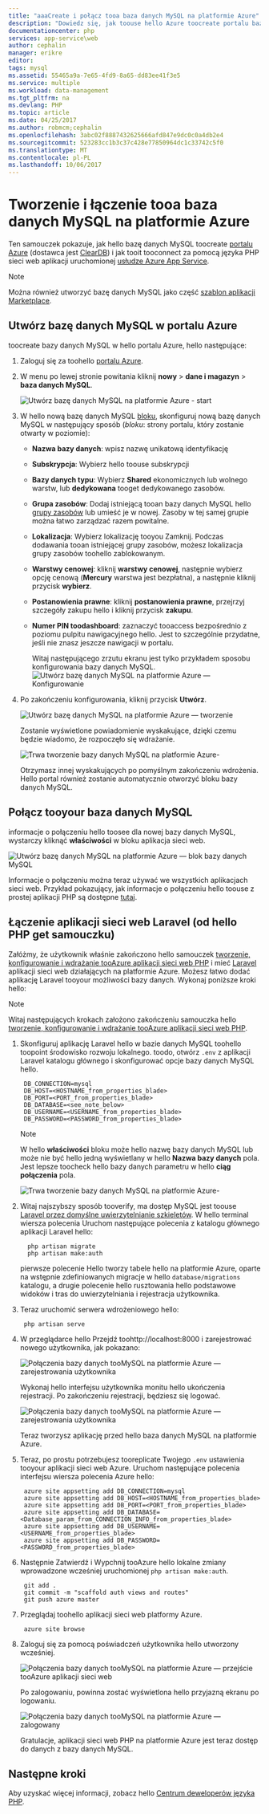 ```yaml
---
title: "aaaCreate i połącz tooa baza danych MySQL na platformie Azure"
description: "Dowiedz się, jak toouse hello Azure toocreate portalu bazę danych MySQL, a następnie połącz tooit z aplikacji sieci web PHP na platformie Azure."
documentationcenter: php
services: app-service\web
author: cephalin
manager: erikre
editor: 
tags: mysql
ms.assetid: 55465a9a-7e65-4fd9-8a65-dd83ee41f3e5
ms.service: multiple
ms.workload: data-management
ms.tgt_pltfrm: na
ms.devlang: PHP
ms.topic: article
ms.date: 04/25/2017
ms.author: robmcm;cephalin
ms.openlocfilehash: 3abc02f8887432625666afd847e9dc0c0a4db2e4
ms.sourcegitcommit: 523283cc1b3c37c428e77850964dc1c33742c5f0
ms.translationtype: MT
ms.contentlocale: pl-PL
ms.lasthandoff: 10/06/2017
---
```

# <a name="create-and-connect-tooa-mysql-database-in-azure"></a>Tworzenie i łączenie tooa baza danych MySQL na platformie Azure
Ten samouczek pokazuje, jak hello bazę danych MySQL toocreate [portalu Azure](https://portal.azure.com) (dostawca jest [ClearDB](http://www.cleardb.com/)) i jak tooit tooconnect za pomocą języka PHP sieci web aplikacji uruchomionej [usłudze Azure App Service](app-service/app-service-value-prop-what-is.md).

> [!NOTE]
> Można również utworzyć bazę danych MySQL jako część [szablon aplikacji Marketplace](app-service-web/app-service-web-create-web-app-from-marketplace.md).
>
>

## <a name="create-a-mysql-database-in-azure-portal"></a>Utwórz bazę danych MySQL w portalu Azure
toocreate bazy danych MySQL w hello portalu Azure, hello następujące:

1. Zaloguj się za toohello [portalu Azure](https://portal.azure.com).
2. W menu po lewej stronie powitania kliknij **nowy** > **dane i magazyn** > **baza danych MySQL**.

    ![Utwórz bazę danych MySQL na platformie Azure - start](./media/store-php-create-mysql-database/create-db-1-start.png)
3. W hello nową bazę danych MySQL [bloku](azure-portal-overview.md), skonfiguruj nową bazę danych MySQL w następujący sposób (*bloku*: strony portalu, który zostanie otwarty w poziomie):

   * **Nazwa bazy danych**: wpisz nazwę unikatową identyfikację
   * **Subskrypcja**: Wybierz hello toouse subskrypcji
   * **Bazy danych typu**: Wybierz **Shared** ekonomicznych lub wolnego warstw, lub **dedykowana** tooget dedykowanego zasobów.
   * **Grupa zasobów**: Dodaj istniejącą tooan bazy danych MySQL hello [grupy zasobów](azure-resource-manager/resource-group-overview.md) lub umieść je w nowej. Zasoby w tej samej grupie można łatwo zarządzać razem powitalne.
   * **Lokalizacja**: Wybierz lokalizację tooyou Zamknij. Podczas dodawania tooan istniejącej grupy zasobów, możesz lokalizacja grupy zasobów toohello zablokowanym.
   * **Warstwy cenowej**: kliknij **warstwy cenowej**, następnie wybierz opcję cenową (**Mercury** warstwa jest bezpłatna), a następnie kliknij przycisk **wybierz**.
   * **Postanowienia prawne**: kliknij **postanowienia prawne**, przejrzyj szczegóły zakupu hello i kliknij przycisk **zakupu**.
   * **Numer PIN toodashboard**: zaznaczyć tooaccess bezpośrednio z poziomu pulpitu nawigacyjnego hello. Jest to szczególnie przydatne, jeśli nie znasz jeszcze nawigacji w portalu.

     Witaj następującego zrzutu ekranu jest tylko przykładem sposobu konfigurowania bazy danych MySQL.  
     ![Utwórz bazę danych MySQL na platformie Azure — Konfigurowanie](./media/store-php-create-mysql-database/create-db-2-configure.png)
4. Po zakończeniu konfigurowania, kliknij przycisk **Utwórz**.

    ![Utwórz bazę danych MySQL na platformie Azure — tworzenie](./media/store-php-create-mysql-database/create-db-3-create.png)

    Zostanie wyświetlone powiadomienie wyskakujące, dzięki czemu będzie wiadomo, że rozpoczęło się wdrażanie.

    ![Trwa tworzenie bazy danych MySQL na platformie Azure-](./media/store-php-create-mysql-database/create-db-4-started-status.png)

    Otrzymasz innej wyskakujących po pomyślnym zakończeniu wdrożenia. Hello portal również zostanie automatycznie otworzyć bloku bazy danych MySQL.

<a name="connect"></a>

## <a name="connect-tooyour-mysql-database"></a>Połącz tooyour baza danych MySQL
informacje o połączeniu hello toosee dla nowej bazy danych MySQL, wystarczy kliknąć **właściwości** w bloku aplikacja sieci web.

![Utwórz bazę danych MySQL na platformie Azure — blok bazy danych MySQL](./media/store-php-create-mysql-database/create-db-5-finished-db-blade.png)

Informacje o połączeniu można teraz używać we wszystkich aplikacjach sieci web. Przykład pokazujący, jak informacje o połączeniu hello toouse z prostej aplikacji PHP są dostępne [tutaj](https://github.com/WindowsAzure/azure-sdk-for-php-samples/tree/master/tasklist-mysql).

## <a name="connect-a-laravel-web-app-from-hello-php-get-started-tutorial"></a>Łączenie aplikacji sieci web Laravel (od hello PHP get samouczku)
Załóżmy, że użytkownik właśnie zakończono hello samouczek [tworzenie, konfigurowanie i wdrażanie tooAzure aplikacji sieci web PHP](app-service-web/app-service-web-php-get-started.md) i mieć [Laravel](https://www.laravel.com/) aplikacji sieci web działających na platformie Azure. Możesz łatwo dodać aplikację Laravel tooyour możliwości bazy danych. Wykonaj poniższe kroki hello:

> [!NOTE]
> Witaj następujących krokach założono zakończeniu samouczka hello [tworzenie, konfigurowanie i wdrażanie tooAzure aplikacji sieci web PHP](app-service-web/app-service-web-php-get-started.md).
>
>

1. Skonfiguruj aplikację Laravel hello w bazie danych MySQL toohello toopoint środowisko rozwoju lokalnego. toodo, otwórz `.env` z aplikacji Laravel katalogu głównego i skonfigurować opcje bazy danych MySQL hello.

        DB_CONNECTION=mysql
        DB_HOST=<HOSTNAME_from_properties_blade>
        DB_PORT=<PORT_from_properties_blade>
        DB_DATABASE=<see_note_below>
        DB_USERNAME=<USERNAME_from_properties_blade>
        DB_PASSWORD=<PASSWORD_from_properties_blade>

   > [!NOTE]
   > W hello **właściwości** bloku może hello nazwę bazy danych MySQL lub może nie być hello jedną wyświetlany w hello **Nazwa bazy danych** pola. Jest lepsze toocheck hello bazy danych parametru w hello **ciąg połączenia** pola.    
   >
   > ![Trwa tworzenie bazy danych MySQL na platformie Azure-](./media/store-php-create-mysql-database/connect-db-1-database-name.png)
   >
   >
2. Witaj najszybszy sposób tooverify, ma dostęp MySQL jest toouse [Laravel przez domyślne uwierzytelnianie szkieletów](https://laravel.com/docs/5.2/authentication#authentication-quickstart).
   W hello terminal wiersza polecenia Uruchom następujące polecenia z katalogu głównego aplikacji Laravel hello:

         php artisan migrate
         php artisan make:auth

    pierwsze polecenie Hello tworzy tabele hello na platformie Azure, oparte na wstępnie zdefiniowanych migracje w hello `database/migrations` katalogu, a drugie polecenie hello rusztowania hello podstawowe widoków i tras do uwierzytelniania i rejestracja użytkownika.
3. Teraz uruchomić serwera wdrożeniowego hello:

        php artisan serve
4. W przeglądarce hello Przejdź toohttp://localhost:8000 i zarejestrować nowego użytkownika, jak pokazano:

    ![Połączenia bazy danych tooMySQL na platformie Azure — zarejestrowania użytkownika](./media/store-php-create-mysql-database/connect-db-2-development-server.png)

    Wykonaj hello interfejsu użytkownika monitu hello ukończenia rejestracji. Po zakończeniu rejestracji, będziesz się logować.

    ![Połączenia bazy danych tooMySQL na platformie Azure — zarejestrowania użytkownika](./media/store-php-create-mysql-database/connect-db-3-registered-user.png)

    Teraz tworzysz aplikację przed hello baza danych MySQL na platformie Azure.
5. Teraz, po prostu potrzebujesz tooreplicate Twojego `.env` ustawienia tooyour aplikacji sieci web Azure. Uruchom następujące polecenia interfejsu wiersza polecenia Azure hello:

        azure site appsetting add DB_CONNECTION=mysql
        azure site appsetting add DB_HOST=<HOSTNAME_from_properties_blade>
        azure site appsetting add DB_PORT=<PORT_from_properties_blade>
        azure site appsetting add DB_DATABASE=<Database_param_from_CONNECTION_INFO_from_properties_blade>
        azure site appsetting add DB_USERNAME=<USERNAME_from_properties_blade>
        azure site appsetting add DB_PASSWORD=<PASSWORD_from_properties_blade>

6. Następnie Zatwierdź i Wypchnij tooAzure hello lokalne zmiany wprowadzone wcześniej uruchomionej `php artisan make:auth`.

        git add .
        git commit -m "scaffold auth views and routes"
        git push azure master
7. Przeglądaj toohello aplikacji sieci web platformy Azure.

        azure site browse
8. Zaloguj się za pomocą poświadczeń użytkownika hello utworzony wcześniej.

    ![Połączenia bazy danych tooMySQL na platformie Azure — przejście tooAzure aplikacji sieci web](./media/store-php-create-mysql-database/connect-db-4-browse-azure-webapp.png)

    Po zalogowaniu, powinna zostać wyświetlona hello przyjazną ekranu po logowaniu.

    ![Połączenia bazy danych tooMySQL na platformie Azure — zalogowany](./media/store-php-create-mysql-database/connect-db-5-logged-in.png)

    Gratulacje, aplikacji sieci web PHP na platformie Azure jest teraz dostęp do danych z bazy danych MySQL.

## <a name="next-steps"></a>Następne kroki
Aby uzyskać więcej informacji, zobacz hello [Centrum deweloperów języka PHP](/develop/php/).
